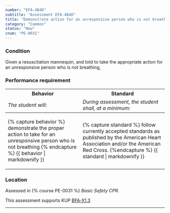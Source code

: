 ```yaml
---
number: "EFA-4B4D"
subtitle: "Assessment EFA-4B4D"
title: "Demonstrate action for an unresponsive person who is not breathing"
category: "Common"
status: "New"
cnum: "PE-0031"
---
```

### Condition

Given a resuscitation mannequin, and told to take the appropriate action for an unresponsive person who is not breathing,

### Performance requirement 

<table width='100%' class='Guidelines'>
 <thead>
 <tr>
     <th class='thirty'>Behavior</th>
     <th class='seventy'>Standard</th>
 </tr>
 <tr>
     <td><em>The student will:</em></td>
     <td><em>During assessment, the student shall, at a minimum:</em></td>
 </tr>
 </thead>
 <tbody>
 

<tr><td>

{% capture behavior %}
demonstrate the proper action to take for an unresponsive person who is not breathing
{% endcapture %}
{{ behavior | markdownify }}

</td><td>

{% capture standard %}
follow currently accepted standards as published by the American Heart Association and/or the American Red Cross.
{%endcapture %}
{{ standard | markdownify }}

</td></tr>



 </tbody>
 </table>

### Location

Assessed in  {% course  PE-0031 %}  *Basic Safety CPR*.

This assessment supports KUP [BFA-X1.3]({{site.baseurl}}/tables/613.html#BFA-X1.3)

***


